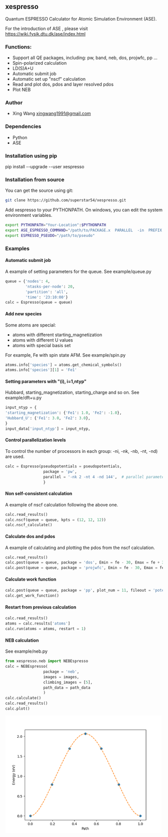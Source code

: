 ## xespresso
Quantum ESPRESSO Calculator for Atomic Simulation Environment (ASE).

For the introduction of ASE , please visit https://wiki.fysik.dtu.dk/ase/index.html


### Functions:
* Support all QE packages, including: pw, band, neb, dos, projwfc, pp ...
* Spin-polarized calculation
* LD(S)A+U
* Automatic submit job
* Automatic set up "nscf" calculation
* Read and plot dos, pdos and layer resolved pdos
* Plot NEB

### Author
* Xing Wang  <xingwang1991@gmail.com>

### Dependencies

* Python
* ASE

### Installation using pip
pip install --upgrade --user xespresso

### Installation from source
You can get the source using git:
``` sh
git clone https://github.com/superstar54/xespresso.git
```

Add xespresso to your PYTHONPATH. On windows, you can edit the system environment variables.

``` sh
export PYTHONPATH="Your-Location":$PYTHONPATH
export ASE_ESPRESSO_COMMAND="/path/to/PACKAGE.x  PARALLEL  -in  PREFIX.PACKAGEi  >  PREFIX.PACKAGEo"
export ESPRESSO_PSEUDO="/path/to/pseudo"
```


### Examples

#### Automatic submit job

A example of setting parameters for the queue. See example/queue.py

``` python
queue = {'nodes': 4, 
         'ntasks-per-node': 20, 
		 'partition': 'all', 
		 'time': '23:10:00'}
calc = Espresso(queue = queue)
```

#### Add new species
Some atoms are special:
+ atoms with different starting_magnetization
+ atoms with different U values
+ atoms with special basis set

For example, Fe with spin state AFM. See example/spin.py

``` python
atoms.info['species'] = atoms.get_chemical_symbols()
atoms.info['species'][1] = 'Fe1'
```

#### Setting parameters with "(i), i=1,ntyp"
Hubbard, starting_magnetization, starting_charge and so on. See example/dft+u.py

``` python
input_ntyp = {
'starting_magnetization': {'Fe1': 1.0, 'Fe2': -1.0},
'Hubbard_U': {'Fe1': 3.0, 'Fe2': 3.0},
}
input_data['input_ntyp'] = input_ntyp,
```

#### Control parallelization levels
To control the number of processors in each group: -ni,
-nk, -nb, -nt, -nd) are used.

``` python
calc = Espresso(pseudopotentials = pseudopotentials, 
                 package = 'pw',
                 parallel = '-nk 2 -nt 4 -nd 144',  # parallel parameters
				 }
```

#### Non self-consistent calculation

A example of nscf calculation following the above one.

``` python
calc.read_results()
calc.nscf(queue = queue, kpts = (12, 12, 12))
calc.nscf_calculate()
```

#### Calculate dos and pdos

A example of calculating and plotting the pdos from the nscf calculation.

``` python
calc.read_results()
calc.post(queue = queue, package = 'dos', Emin = fe - 30, Emax = fe + 30, DeltaE = 0.1)
calc.post(queue = queue, package = 'projwfc', Emin = fe - 30, Emax = fe + 30, DeltaE = 0.1)
```
<!-- <img src="examples/figs/al-pdos.png" width="500"/> -->

#### Calculate work function
``` python
calc.post(queue = queue, package = 'pp', plot_num = 11, fileout = 'potential.cube', iflag = 3, output_format=6)
calc.get_work_function()
```

#### Restart from previous calculation
``` python
calc.read_results()
atoms = calc.results['atoms']       
calc.run(atoms = atoms, restart = 1)
```

#### NEB calculation
See example/neb.py
``` python
from xespresso.neb import NEBEspresso
calc = NEBEspresso(
                 package = 'neb',
                 images = images,
                 climbing_images = [5],
                 path_data = path_data
				 )
calc.calculate()
calc.read_results()
calc.plot()
```
<img src="examples/images/neb.png" width="500"/>

